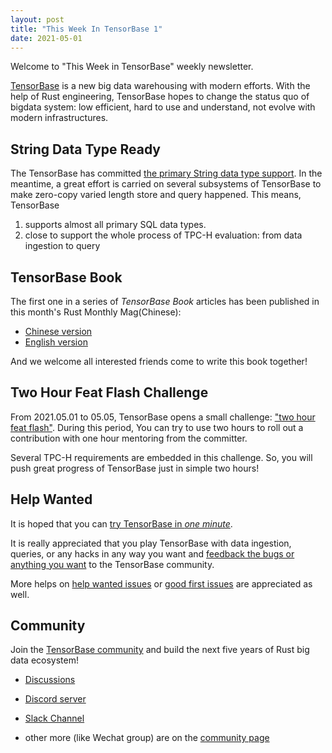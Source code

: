```yaml
---
layout: post
title: "This Week In TensorBase 1"
date: 2021-05-01
---
```



Welcome to "This Week in TensorBase" weekly newsletter.

[TensorBase](https://github.com/tensorbase/tensorbase) is a new big data warehousing with modern efforts. With the help of Rust engineering, TensorBase hopes to change the status quo of bigdata system: low efficient, hard to use and understand, not evolve with modern infrastructures.

## String Data Type Ready 

The TensorBase has committed [the primary String data type support](https://github.com/tensorbase/tensorbase/tree/support_string_type). In the meantime, a great effort is carried on  several subsystems of TensorBase to make zero-copy varied length store and query happened. This means, TensorBase

1. supports almost all primary SQL data types.
2. close to support the whole process of TPC-H evaluation: from data ingestion to query

## TensorBase Book

The first one in a series of *TensorBase Book* articles has been published in this month's Rust Monthly Mag(Chinese):

* [Chinese version](https://rustmagazine.github.io/rust_magazine_2021/chapter_4/tensorbase.html)
* [English version](/2021/05/01/base_series_1.html)

And we welcome all interested friends come to write this book together!

## Two Hour Feat Flash Challenge

From 2021.05.01 to 05.05, TensorBase opens a small challenge: ["two hour feat flash"](https://github.com/tensorbase/tensorbase#rocket-quick-news). During this period, You can try to use two hours to roll out a contribution with one hour mentoring from the committer.

Several TPC-H requirements are embedded in this challenge. So, you will push great progress of TensorBase just in simple two hours!

## Help Wanted

It is hoped that you can [try TensorBase in *one minute*](https://github.com/tensorbase/tensorbase/blob/main/docs/get_started_users.md). 

It is really appreciated that you play TensorBase with data ingestion, queries, or any hacks in any way you want and [feedback the bugs or anything you want](https://github.com/tensorbase/tensorbase/issues) to the TensorBase community. 

More helps on [help wanted issues](https://github.com/tensorbase/tensorbase/issues?q=is%3Aissue+is%3Aopen+label%3Ahelp-wanted) or [good first issues](https://github.com/tensorbase/tensorbase/issues?q=is%3Aissue+is%3Aopen+label%3A%22good+first+issue%22) are appreciated as well.

## Community

Join the [TensorBase community](https://github.com/tensorbase/tensorbase) and build the next five years of Rust big data ecosystem!

* [Discussions](https://github.com/tensorbase/tensorbase/discussions)

* [Discord server](https://discord.gg/E72n2jzgKD)

* [Slack Channel](https://join.slack.com/t/tensorbase/shared_invite/zt-ntwmjvpu-TQ9drOdUwNJWmUTXvxMumA)

* other more (like Wechat group) are on the [community page](https://tensorbase.io/community/)